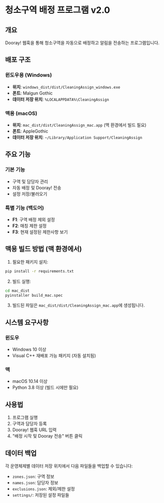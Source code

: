 # 청소구역 배정 프로그램 v2.0

## 개요
Dooray! 웹훅을 통해 청소구역을 자동으로 배정하고 알림을 전송하는 프로그램입니다.

## 배포 구조

### 윈도우용 (Windows)
- **위치**: `windows_dist/dist/CleaningAssign_windows.exe`
- **폰트**: Malgun Gothic
- **데이터 저장 위치**: `%LOCALAPPDATA%\CleaningAssign`

### 맥용 (macOS)
- **위치**: `mac_dist/dist/CleaningAssign_mac.app` (맥 환경에서 빌드 필요)
- **폰트**: AppleGothic  
- **데이터 저장 위치**: `~/Library/Application Support/CleaningAssign`

## 주요 기능

### 기본 기능
- 구역 및 담당자 관리
- 자동 배정 및 Dooray! 전송
- 설정 저장/불러오기

### 특별 기능 (백도어)
- **F1**: 구역 배정 제외 설정
- **F2**: 매칭 제한 설정  
- **F3**: 현재 설정된 제한사항 보기

## 맥용 빌드 방법 (맥 환경에서)

1. 필요한 패키지 설치:
```bash
pip install -r requirements.txt
```

2. 빌드 실행:
```bash
cd mac_dist
pyinstaller build_mac.spec
```

3. 빌드된 파일은 `mac_dist/dist/CleaningAssign_mac.app`에 생성됩니다.

## 시스템 요구사항

### 윈도우
- Windows 10 이상
- Visual C++ 재배포 가능 패키지 (자동 설치됨)

### 맥
- macOS 10.14 이상
- Python 3.8 이상 (빌드 시에만 필요)

## 사용법

1. 프로그램 실행
2. 구역과 담당자 등록
3. Dooray! 웹훅 URL 입력
4. "배정 시작 및 Dooray 전송" 버튼 클릭

## 데이터 백업

각 운영체제별 데이터 저장 위치에서 다음 파일들을 백업할 수 있습니다:
- `zones.json`: 구역 정보
- `names.json`: 담당자 정보
- `exclusions.json`: 제외/제한 설정
- `settings/`: 저장된 설정 파일들 